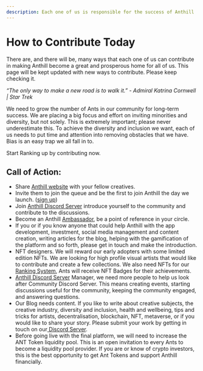 ```yaml
---
description: Each one of us is responsible for the success of Anthill
---
```


# How to Contribute Today

There are, and there will be, many ways that each one of us can contribute in making Anthill become a great and prosperous home for all of us. This page will be kept updated with new ways to contribute. Please keep checking it.

_“The only way to make a new road is to walk it.” - Admiral Katrina Cornwell | Star Trek_

We need to grow the number of Ants in our community for long-term success. We are placing a big focus and effort on inviting minorities and diversity, but not solely. This is extremely important; please never underestimate this. To achieve the diversity and inclusion we want, each of us needs to put time and attention into removing obstacles that we have. Bias is an easy trap we all fall in to.

Start Ranking up by contributing now.

## Call of Action:&#x20;

* Share [Anthill website](https://anthill.community/) with your fellow creatives.&#x20;
* Invite them to join the queue and be the first to join Anthill the day we launch. ([sign up](https://anthill.community/))&#x20;
* Join [Anthill Discord Server](https://discord.gg/pv2RZk9UGc) introduce yourself to the community and contribute to the discussions.
* Become an Anthill [Ambassador](the-community.md), be a point of reference in your circle.&#x20;
* If you or if you know anyone that could help Anthill with the app development, investment, social media management and content creation, writing articles for the blog, helping with the gamification of the platform and so forth, please get in touch and make the introduction.&#x20;
* NFT designers. We will reward our early adopters with some limited edition NFTs. We are looking for high profile visual artists that would like to contribute and create a few collections. We also need NFTs for our [Ranking System](ranking-system.md), Ants will receive NFT Badges for their achievements.&#x20;
* [Anthill Discord Server](https://discord.gg/pv2RZk9UGc) Manager, we need more people to help us look after Community Discord Server. This means creating events, starting discussions useful for the community, keeping the community engaged, and answering questions.
* Our Blog needs content. If you like to write about creative subjects, the creative industry, diversity and inclusion, health and wellbeing, tips and tricks for artists, decentralisation, blockchain, NFT, metaverse, or if you would like to share your story. Please submit your work by getting in touch on our[ Discord Server](https://discord.gg/pv2RZk9UGc).
* Before going live with the final platform, we will need to increase the ANT Token liquidity pool. This is an open invitation to every Ants to become a liquidity pool provider. If you are or know of crypto investors, this is the best opportunity to get Ant Tokens and support Anthill financially.&#x20;
